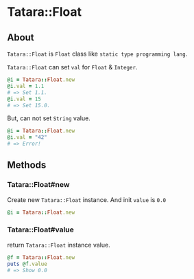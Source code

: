 # Tatara::Float
## About

`Tatara::Float` is `Float` class like `static type programming lang`.

`Tatara::Float` can set `val` for `Float` & `Integer`.

```ruby
@i = Tatara::Float.new
@i.val = 1.1
# => Set 1.1.
@i.val = 15
# => Set 15.0.
```

But, can not set `String` value.

```ruby
@i = Tatara::Float.new
@i.val = "42"
# => Error!
```

## Methods
### Tatara::Float#new

Create new `Tatara::Float` instance.  And init `value` is `0.0`

```ruby
@i = Tatara::Float.new
```

### Tatara::Float#value

return `Tatara::Float` instance value.

```ruby
@f = Tatara::Float.new
puts @f.value
# => Show 0.0
```
